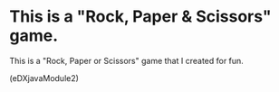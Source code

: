 # This is a "Rock, Paper & Scissors" game.

This is a "Rock, Paper or Scissors" game that I created for fun. 

(eDXjavaModule2)
